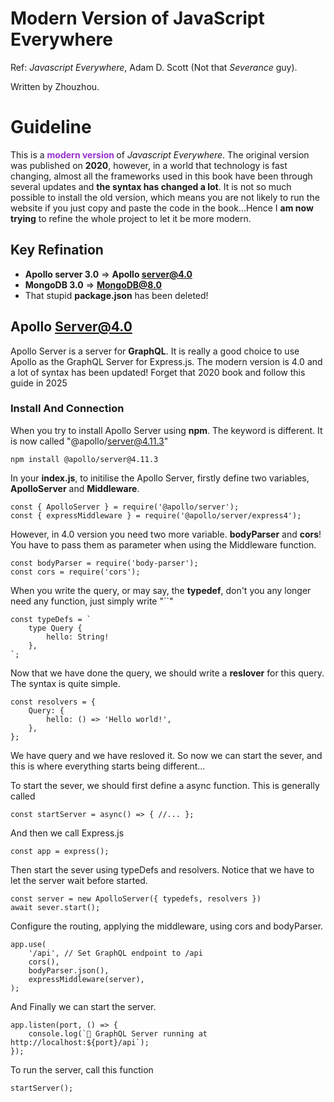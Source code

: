 # Modern Version of JavaScript Everywhere

Ref: _Javascript Everywhere_, Adam D. Scott (Not that _Severance_ guy).

Written by Zhouzhou.

# Guideline

This is a <span style="color: darkOrchid; font-weight: bold;"> modern version </span> of _Javascript Everywhere_. The original version was published on **2020**, however, in a world that technology is fast changing, almost all the frameworks used in this book have been through several updates and **the syntax has changed a lot**. It is not so much possible to install the old version, which means you are not likely to run the website if you just copy and paste the code in the book...Hence I **am now trying** to refine the whole project to let it be more modern.

## Key Refination

- **Apollo server 3.0** => **Apollo server@4.0**
- **MongoDB 3.0** => **MongoDB@8.0**
- That stupid **package.json** has been deleted!

## Apollo Server@4.0

Apollo Server is a server for **GraphQL**. It is really a good choice to use Apollo as the GraphQL Server for Express.js. The modern version is 4.0 and a lot of syntax has been updated! Forget that 2020 book and follow this guide in 2025

### Install And Connection

When you try to install Apollo Server using **npm**. The keyword is different. It is now called "@apollo/server@4.11.3"

    npm install @apollo/server@4.11.3

In your **index.js**, to initilise the Apollo Server, firstly define two variables, **ApolloServer** and **Middleware**.

    const { ApolloServer } = require('@apollo/server');
    const { expressMiddleware } = require('@apollo/server/express4');

However, in 4.0 version you need two more variable. **bodyParser** and **cors**! You have to pass them as parameter when using the Middleware function.

    const bodyParser = require('body-parser');
    const cors = require('cors');

When you write the query, or may say, the **typedef**, don't you any longer need any function, just simply write "``"

    const typeDefs = `
        type Query {
            hello: String!
        },
    `;

Now that we have done the query, we should write a **reslover** for this query. The syntax is quite simple.

    const resolvers = {
        Query: {
            hello: () => 'Hello world!',
        },
    };

We have query and we have resloved it. So now we can start the sever, and this is where everything starts being different...

To start the sever, we should first define a async function. This is generally called

    const startServer = async() => { //... };

And then we call Express.js

    const app = express();

Then start the sever using typeDefs and resolvers. Notice that we have to let the server wait before started.

    const server = new ApolloServer({ typedefs, resolvers })
    await sever.start();

Configure the routing, applying the middleware, using cors and bodyParser.

    app.use(
        '/api', // Set GraphQL endpoint to /api
        cors(),
        bodyParser.json(),
        expressMiddleware(server),
    );

And Finally we can start the server.

    app.listen(port, () => {
        console.log(`🚀 GraphQL Server running at http://localhost:${port}/api`);
    });

To run the server, call this function

    startServer();
